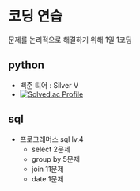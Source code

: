 # 코딩 연습
문제를 논리적으로 해결하기 위해 1일 1코딩
## python
- 백준 티어 : Silver V
- [![Solved.ac Profile](http://mazassumnida.wtf/api/v2/generate_badge?boj=백준아이디)](https://solved.ac/codcod/)

## sql
- 프로그래머스 sql lv.4
    - select 2문제
    - group by 5문제
    - join 11문제
    - date 1문제